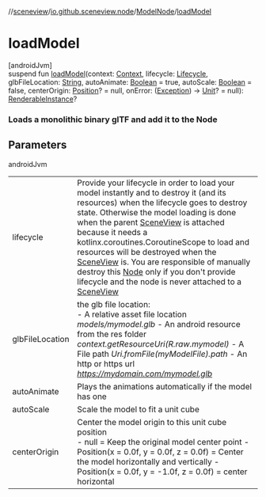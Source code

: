 //[sceneview](../../../index.md)/[io.github.sceneview.node](../index.md)/[ModelNode](index.md)/[loadModel](load-model.md)

# loadModel

[androidJvm]\
suspend fun [loadModel](load-model.md)(context: [Context](https://developer.android.com/reference/kotlin/android/content/Context.html), lifecycle: [Lifecycle](https://developer.android.com/reference/kotlin/androidx/lifecycle/Lifecycle.html), glbFileLocation: [String](https://kotlinlang.org/api/latest/jvm/stdlib/kotlin/-string/index.html), autoAnimate: [Boolean](https://kotlinlang.org/api/latest/jvm/stdlib/kotlin/-boolean/index.html) = true, autoScale: [Boolean](https://kotlinlang.org/api/latest/jvm/stdlib/kotlin/-boolean/index.html) = false, centerOrigin: [Position](../../io.github.sceneview.math/index.md#945960193%2FClasslikes%2F-1571379623)? = null, onError: ([Exception](https://kotlinlang.org/api/latest/jvm/stdlib/kotlin/-exception/index.html)) -&gt; [Unit](https://kotlinlang.org/api/latest/jvm/stdlib/kotlin/-unit/index.html)? = null): [RenderableInstance](../../com.google.ar.sceneform.rendering/-renderable-instance/index.md)?

###  Loads a monolithic binary glTF and add it to the Node

## Parameters

androidJvm

| | |
|---|---|
| lifecycle | Provide your lifecycle in order to load your model instantly and to destroy it (and its resources) when the lifecycle goes to destroy state. Otherwise the model loading is done when the parent [SceneView](../../io.github.sceneview/-scene-view/index.md) is attached because it needs a kotlinx.coroutines.CoroutineScope to load and resources will be destroyed when the [SceneView](../../io.github.sceneview/-scene-view/index.md) is. You are responsible of manually destroy this [Node](../-node/index.md) only if you don't provide lifecycle and the node is never attached to a [SceneView](../../io.github.sceneview/-scene-view/index.md) |
| glbFileLocation | the glb file location:<br>-     A relative asset file location *models/mymodel.glb* -     An android resource from the res folder *context.getResourceUri(R.raw.mymodel)* -     A File path *Uri.fromFile(myModelFile).path* -     An http or https url *https://mydomain.com/mymodel.glb* |
| autoAnimate | Plays the animations automatically if the model has one |
| autoScale | Scale the model to fit a unit cube |
| centerOrigin | Center the model origin to this unit cube position<br>-     null = Keep the original model center point -     Position(x = 0.0f, y = 0.0f, z = 0.0f) = Center the model horizontally and vertically -     Position(x = 0.0f, y = -1.0f, z = 0.0f) = center horizontal | bottom aligned -     Position(x = -1.0f, y = 1.0f, z = 0.0f) = left | top aligned -     ... |
